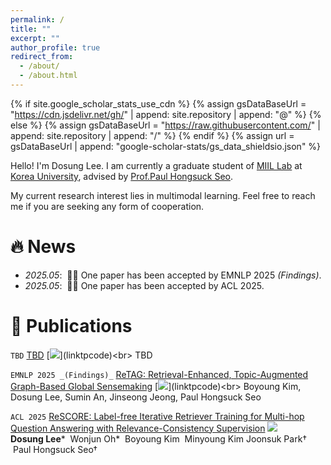 ```yaml
---
permalink: /
title: ""
excerpt: ""
author_profile: true
redirect_from: 
  - /about/
  - /about.html
---
```


{% if site.google_scholar_stats_use_cdn %}
{% assign gsDataBaseUrl = "https://cdn.jsdelivr.net/gh/" | append: site.repository | append: "@" %}
{% else %}
{% assign gsDataBaseUrl = "https://raw.githubusercontent.com/" | append: site.repository | append: "/" %}
{% endif %}
{% assign url = gsDataBaseUrl | append: "google-scholar-stats/gs_data_shieldsio.json" %}

<span class='anchor' id='about-me'></span>

Hello! I'm Dosung Lee. I am currently a graduate student of <a href="https://miil.korea.ac.kr/">MIIL Lab</a> at <a href="https://www.korea.edu/">Korea University</a>, advised by <a href="https://phseo.github.io/">Prof.Paul Hongsuck Seo</a>. 

<!-- Previously, I received my B.S. degree from <a href="https://www.korea.edu/">Korea University</a> in june 2024.-->

My current research interest lies in multimodal learning. Feel free to reach me if you are seeking any form of cooperation.


# 🔥 News
- *2025.05*: &nbsp;🎉🎉 One paper has been accepted by EMNLP 2025 _(Findings)_.
- *2025.05*: &nbsp;🎉🎉 One paper has been accepted by ACL 2025.

# 📝 Publications 

``TBD`` [TBD](linktopaper) [![](https://img.shields.io/github/stars/(github_id/repo_name)?style=social&amp;label=Stars)](linktpcode)<br>
TBD

``EMNLP 2025 _(Findings)_`` [ReTAG: Retrieval-Enhanced, Topic-Augmented Graph-Based Global Sensemaking](linktopaper) [![](https://img.shields.io/github/stars/(github_id/repo_name)?style=social&amp;label=Stars)](linktpcode)<br>
Boyoung Kim, Dosung Lee, Sumin An, Jinseong Jeong, Paul Hongsuck Seo

``ACL 2025`` [ReSCORE: Label-free Iterative Retriever Training for Multi-hop Question Answering with Relevance-Consistency Supervision](https://leeds1219.github.io/ReSCORE/) [![](https://img.shields.io/github/stars/leeds1219/ReSCORE?style=social&amp;label=Stars)](https://leeds1219.github.io/ReSCORE/)<br>
**Dosung Lee***  Wonjun Oh*  Boyoung Kim  Minyoung Kim  Joonsuk Park†  Paul Hongsuck Seo†

<!-- 
# 💻 Internships
- *Lorem Ipsum*, [Lorem Ipsum](Lorem Ipsum), Lorem Ipsum.

# 🎖 Honors and Awards
- *Lorem Ipsum* Lorem Ipsum
-->
